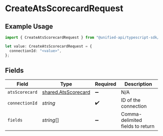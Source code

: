 # CreateAtsScorecardRequest

## Example Usage

```typescript
import { CreateAtsScorecardRequest } from "@unified-api/typescript-sdk/sdk/models/operations";

let value: CreateAtsScorecardRequest = {
  connectionId: "<value>",
};
```

## Fields

| Field                                                             | Type                                                              | Required                                                          | Description                                                       |
| ----------------------------------------------------------------- | ----------------------------------------------------------------- | ----------------------------------------------------------------- | ----------------------------------------------------------------- |
| `atsScorecard`                                                    | [shared.AtsScorecard](../../../sdk/models/shared/atsscorecard.md) | :heavy_minus_sign:                                                | N/A                                                               |
| `connectionId`                                                    | *string*                                                          | :heavy_check_mark:                                                | ID of the connection                                              |
| `fields`                                                          | *string*[]                                                        | :heavy_minus_sign:                                                | Comma-delimited fields to return                                  |